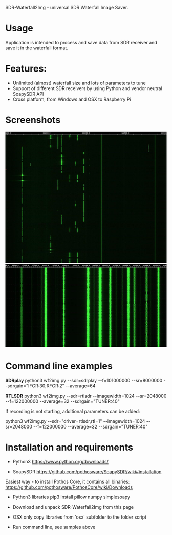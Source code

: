 SDR-Waterfall2Img - universal SDR Waterfall Image Saver.

# Usage
Application is intended to process and save data from SDR receiver and save it in the waterfall format.

# Features:
- Unlimited (almost) waterfall size and lots of parameters to tune
- Support of different SDR receivers by using Python and vendor neutral SoapySDR API
- Cross platform, from Windows and OSX to Raspberry Pi

# Screenshots
![FM band](/screenshots/aviaBand.jpg)
![Avia band](/screenshots/fmBand.jpg)

# Command line examples

**SDRplay**
python3 wf2img.py --sdr=sdrplay --f=101000000 --sr=8000000 --sdrgain="IFGR:30;RFGR:2" --average=64

**RTLSDR**
python3 wf2img.py --sdr=rtlsdr --imagewidth=1024 --sr=2048000 --f=122000000 --average=32 --sdrgain="TUNER:40"

If recording is not starting, additional parameters can be added:

python3 wf2img.py --sdr="driver=rtlsdr,rtl=1" --imagewidth=1024 --sr=2048000 --f=122000000 --average=32 --sdrgain="TUNER:40"

# Installation and requirements

* Python3
https://www.python.org/downloads/

* SoapySDR
https://github.com/pothosware/SoapySDR/wiki#installation

Easiest way - to install Pothos Core, it contains all binaries:
https://github.com/pothosware/PothosCore/wiki/Downloads

* Python3 libraries
pip3 install pillow numpy simplesoapy

* Download and unpack SDR-Waterfall2Img from this page

* OSX only
copy libraries from 'osx' subfolder to the folder script

* Run command line, see samples above

